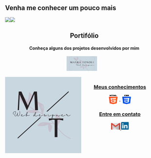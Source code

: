 ## Venha me conhecer um pouco mais
<div>
  
  <img align="left" height="120em" src="https://github-readme-stats.vercel.app/api/top-langs/?username=MayraTonoli&layout=compact&langs_count=16&theme=buefy"/>
  <img  height="120em" src="https://github-readme-stats.vercel.app/api?username=MayraTonoli&show_icons=true&theme=buefy&include_all_commits=true&count_private=true"/>
  
</div>

<div>
       <div align="center">
        <h2 align="center">Portifólio</h2>
          <h4>Conheça alguns dos projetos desenvolvidos por mim</h4>
            <a href = "https://mayratonoli.github.io/Projeto-de-site-proprio/">
             <img width="100px" src="logopessoal.png">
        
      

<div align="center">
    <div style="display: inline_block"><br>
      	<img align="left" height="250" alt="logo" src="logosimples.png">
      <h3 align="center"> Meus conhecimentos</h3>
         <img align="center" height="30" width="40" alt="html-icon" src="html-5.png">
      	<img align="center" height="30" width="40" alt="css-icon" src="css-3.png">
     </div>
     
        
   <div>
    <h3 align="center">Entre em contato</h3>
    <a href = "mailto: work.mayratonolijobs@gmail.com">
      <img width="30" src="gmail.svg">
    </a>
    <a href = "https://www.linkedin.com/in/mayra-tonoli/">
      <img width="25" src="linkedin.svg">
    </a>
   <!-- <a href = "https://www.youtube.com/channel/UCd5Ivcm28R1C3fCQKbOx2cg">
      <img width="35" src="youtube.svg">
    </a>
    <a href = "https://www.instagram.com/devparadev/">
      <img width="25" src="instagram.png"> 
    </a> -->
  </div>
